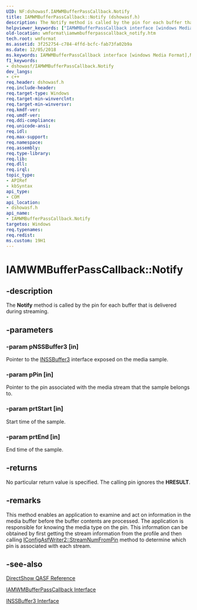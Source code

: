 ```yaml
---
UID: NF:dshowasf.IAMWMBufferPassCallback.Notify
title: IAMWMBufferPassCallback::Notify (dshowasf.h)
description: The Notify method is called by the pin for each buffer that is delivered during streaming.helpviewer_keywords: ["IAMWMBufferPassCallback interface [windows Media Format]","Notify method","IAMWMBufferPassCallback.Notify","IAMWMBufferPassCallback::Notify","IAMWMBufferPassCallbackNotify","Notify","Notify method [windows Media Format]","Notify method [windows Media Format]","IAMWMBufferPassCallback interface","dshowasf/IAMWMBufferPassCallback::Notify","wmformat.iamwmbufferpasscallback_notify"]
old-location: wmformat\iamwmbufferpasscallback_notify.htm
tech.root: wmformat
ms.assetid: 3f252754-c784-4ffd-bcfc-fab73fa02b9a
ms.date: 12/05/2018
ms.keywords: IAMWMBufferPassCallback interface [windows Media Format],Notify method, IAMWMBufferPassCallback.Notify, IAMWMBufferPassCallback::Notify, IAMWMBufferPassCallbackNotify, Notify, Notify method [windows Media Format], Notify method [windows Media Format],IAMWMBufferPassCallback interface, dshowasf/IAMWMBufferPassCallback::Notify, wmformat.iamwmbufferpasscallback_notify
f1_keywords:
- dshowasf/IAMWMBufferPassCallback.Notify
dev_langs:
- c++
req.header: dshowasf.h
req.include-header: 
req.target-type: Windows
req.target-min-winverclnt: 
req.target-min-winversvr: 
req.kmdf-ver: 
req.umdf-ver: 
req.ddi-compliance: 
req.unicode-ansi: 
req.idl: 
req.max-support: 
req.namespace: 
req.assembly: 
req.type-library: 
req.lib: 
req.dll: 
req.irql: 
topic_type:
- APIRef
- kbSyntax
api_type:
- COM
api_location:
- dshowasf.h
api_name:
- IAMWMBufferPassCallback.Notify
targetos: Windows
req.typenames: 
req.redist: 
ms.custom: 19H1
---
```


# IAMWMBufferPassCallback::Notify


## -description



The <b>Notify</b> method is called by the pin for each buffer that is delivered during streaming.




## -parameters




### -param pNSSBuffer3 [in]

Pointer to the <a href="https://docs.microsoft.com/windows/desktop/api/wmsbuffer/nn-wmsbuffer-inssbuffer3">INSSBuffer3</a> interface exposed on the media sample.


### -param pPin [in]

Pointer to the pin associated with the media stream that the sample belongs to.


### -param prtStart [in]

Start time of the sample.


### -param prtEnd [in]

End time of the sample.


## -returns



No particular return value is specified. The calling pin ignores the <b>HRESULT</b>.




## -remarks



This method enables an application to examine and act on information in the media buffer before the buffer contents are processed. The application is responsible for knowing the media type on the pin. This information can be obtained by first getting the stream information from the profile and then calling <a href="https://docs.microsoft.com/windows/desktop/wmformat/iconfigasfwriter2-streamnumfrompin">IConfigAsfWriter2::StreamNumFromPin</a> method to determine which pin is associated with each stream.




## -see-also




<a href="https://docs.microsoft.com/windows/desktop/wmformat/directshow-qasf-reference">DirectShow QASF Reference</a>



<a href="https://docs.microsoft.com/previous-versions/windows/desktop/legacy/dd798277(v=vs.85)">IAMWMBufferPassCallback Interface</a>



<a href="https://docs.microsoft.com/windows/desktop/api/wmsbuffer/nn-wmsbuffer-inssbuffer3">INSSBuffer3 Interface</a>
 

 


